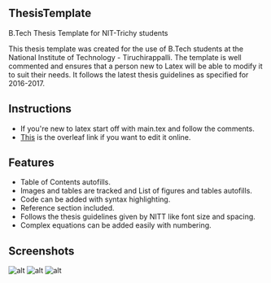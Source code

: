 ## ThesisTemplate

B.Tech Thesis Template for NIT-Trichy students

This thesis template was created for the use of B.Tech students at the National Institute of Technology - Tiruchirappalli. The template is well commented and ensures that a person new to Latex will be able to modify it to suit their needs. It follows the latest thesis guidelines as specified for 2016-2017.

## Instructions

* If you're new to latex start off with main.tex and follow the comments.
* [This](https://www.overleaf.com/latex/templates/nit-trichy-btech-thesis-template/cywtdmqjjmgr) is the overleaf link if you want to edit it online.

## Features

* Table of Contents autofills.
* Images and tables are tracked and List of figures and tables autofills.
* Code can be added with syntax highlighting.
* Reference section included.
* Follows the thesis guidelines given by NITT like font size and spacing.
* Complex equations can be added easily with numbering.

## Screenshots
![alt](http://imgur.com/y1r5s0O.jpg)
![alt](http://imgur.com/A5AGjVt.jpg)
![alt](http://imgur.com/K0DITdR.jpg)
